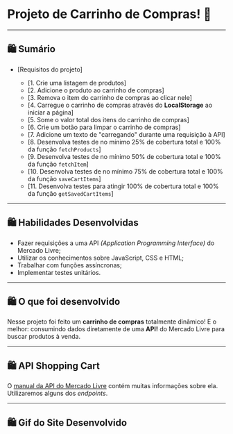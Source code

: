 # Projeto de Carrinho de Compras! 🛒

---

## 🛍️ Sumário

  - [Requisitos do projeto]
 
    - [1. Crie uma listagem de produtos]
    - [2. Adicione o produto ao carrinho de compras]
    - [3. Remova o item do carrinho de compras ao clicar nele]
    - [4. Carregue o carrinho de compras através do **LocalStorage** ao iniciar a página]
    - [5. Some o valor total dos itens do carrinho de compras]
    - [6. Crie um botão para limpar o carrinho de compras]
    - [7. Adicione um texto de "carregando" durante uma requisição à API]
    - [8. Desenvolva testes de no mínimo 25% de cobertura total e 100% da função `fetchProducts`]
    - [9. Desenvolva testes de no mínimo 50% de cobertura total e 100% da função `fetchItem`]
    - [10. Desenvolva testes de no mínimo 75% de cobertura total e 100% da função `saveCartItems`]
    - [11. Desenvolva testes para atingir 100% de cobertura total e 100% da função `getSavedCartItems`]


---

## 🛍️ Habilidades Desenvolvidas

- Fazer requisições a uma API *(Application Programming Interface)* do Mercado Livre;
- Utilizar os conhecimentos sobre JavaScript, CSS e HTML;
- Trabalhar com funções assíncronas;
- Implementar testes unitários.

---

## 🛍️ O que foi desenvolvido

Nesse projeto foi feito um **carrinho de compras** totalmente dinâmico! E o melhor: consumindo dados diretamente de uma **API!** do Mercado Livre para buscar produtos à venda.

---

## 🛍️ API Shopping Cart

O [manual da API do Mercado Livre](https://developers.mercadolivre.com.br/pt_br/itens-e-buscas) contém muitas informações sobre ela. Utilizaremos alguns dos _endpoints_.

---

## 🛍️ Gif do Site Desenvolvido



